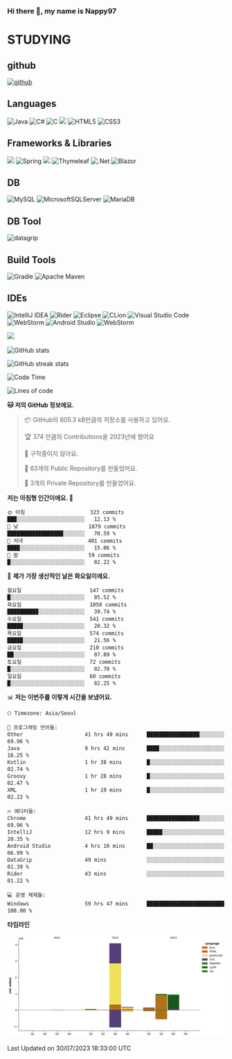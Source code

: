 ### Hi there 👋, my name is Nappy97

# STUDYING
## github
[<img src='https://cdn.jsdelivr.net/npm/simple-icons@3.0.1/icons/github.svg' alt='github' height='40'>](https://github.com/Nappy97)  

## Languages
![Java](https://img.shields.io/badge/java-%23ED8B00.svg?style=for-the-badge&logo=openjdk&logoColor=white) ![C#](https://img.shields.io/badge/c%23-%23239120.svg?style=for-the-badge&logo=c-sharp&logoColor=white) ![C](https://img.shields.io/badge/c-%2300599C.svg?style=for-the-badge&logo=c&logoColor=white) <img src="https://img.shields.io/badge/javascript-F7DF1E?style=for-the-badge&logo=javascript&logoColor=black"> ![HTML5](https://img.shields.io/badge/html5-%23E34F26.svg?style=for-the-badge&logo=html5&logoColor=white) ![CSS3](https://img.shields.io/badge/css3-%231572B6.svg?style=for-the-badge&logo=css3&logoColor=white)

## Frameworks & Libraries
<img src="https://img.shields.io/badge/bootstrap-7952B3?style=for-the-badge&logo=bootstrap&logoColor=white"> ![Spring](https://img.shields.io/badge/spring-%236DB33F.svg?style=for-the-badge&logo=spring&logoColor=white) <img src="https://img.shields.io/badge/jQuery-0769AD?style=for-the-badge&logo=jquery&logoColor=white"> ![Thymeleaf](https://img.shields.io/badge/Thymeleaf-%23005C0F.svg?style=for-the-badge&logo=Thymeleaf&logoColor=white) ![.Net](https://img.shields.io/badge/.NET-5C2D91?style=for-the-badge&logo=.net&logoColor=white) ![Blazor](https://img.shields.io/badge/blazor-%235C2D91.svg?style=for-the-badge&logo=blazor&logoColor=white)

## DB
![MySQL](https://img.shields.io/badge/mysql-%2300f.svg?style=for-the-badge&logo=mysql&logoColor=white) ![MicrosoftSQLServer](https://img.shields.io/badge/Microsoft%20SQL%20Server-CC2927?style=for-the-badge&logo=microsoft%20sql%20server&logoColor=white) ![MariaDB](https://img.shields.io/badge/MariaDB-003545?style=for-the-badge&logo=mariadb&logoColor=white)

## DB Tool
![datagrip](https://img.shields.io/badge/datagrip-9681EB?style=flat&logo=datagrip)

## Build Tools
![Gradle](https://img.shields.io/badge/Gradle-02303A.svg?style=for-the-badge&logo=Gradle&logoColor=white) ![Apache Maven](https://img.shields.io/badge/Apache%20Maven-C71A36?style=for-the-badge&logo=Apache%20Maven&logoColor=white)

## IDEs
![IntelliJ IDEA](https://img.shields.io/badge/IntelliJIDEA-000000.svg?style=for-the-badge&logo=intellij-idea&logoColor=white) ![Rider](https://img.shields.io/badge/Rider-000000.svg?style=for-the-badge&logo=Rider&logoColor=white&color=black&labelColor=crimson) ![Eclipse](https://img.shields.io/badge/Eclipse-FE7A16.svg?style=for-the-badge&logo=Eclipse&logoColor=white) ![CLion](https://img.shields.io/badge/CLion-black?style=for-the-badge&logo=clion&logoColor=white) ![Visual Studio Code](https://img.shields.io/badge/Visual%20Studio%20Code-0078d7.svg?style=for-the-badge&logo=visual-studio-code&logoColor=white) ![WebStorm](https://img.shields.io/badge/webstorm-143?style=for-the-badge&logo=webstorm&logoColor=white&color=black) ![Android Studio](https://img.shields.io/badge/Android%20Studio-3DDC84.svg?style=for-the-badge&logo=android-studio&logoColor=white) ![WebStorm](https://img.shields.io/badge/webstorm-143?style=for-the-badge&logo=webstorm&logoColor=white&color=black)

<div>
  <img  src="https://github-readme-stats.vercel.app/api/top-langs/?username=Nappy97&langs_count=8&exclude_repo=Example-deep-learning-from-scratch&layout=compact&line_height=24&hide_border=true&title_color=d88e82&card_width=280">
<div>
  
![GitHub stats](https://github-readme-stats.vercel.app/api?username=Nappy97&show_icons=true)  

![GitHub streak stats](https://github-readme-streak-stats.herokuapp.com/?user=Nappy97)  

<!--START_SECTION:waka-->
![Code Time](http://img.shields.io/badge/Code%20Time-340%20hrs%2051%20mins-blue)

![Lines of code](https://img.shields.io/badge/%EC%A0%80%EB%8A%94%20%EC%97%AC%ED%83%9C%EA%B9%8C%EC%A7%80%20-6.4%20million%20%EC%A4%84%EC%9D%98%20%EC%BD%94%EB%93%9C%EB%A5%BC%20%EC%9E%91%EC%84%B1%ED%96%88%EC%96%B4%EC%9A%94.-blue)

**🐱 저의 GitHub 정보에요.** 

> 📦 GitHub의 605.3 kB만큼의 저장소를 사용하고 있어요. 
 > 
> 🏆 374 만큼의 Contributions을 2023년에 했어요
 > 
> 🚫 구직중이지 않아요.
 > 
> 📜 63개의 Public Repository를 만들었어요. 
 > 
> 🔑 3개의 Private Repository를 만들었어요. 
 > 
**저는 아침형 인간이에요. 🐤** 

```text
🌞 아침                     323 commits         ███░░░░░░░░░░░░░░░░░░░░░░   12.13 % 
🌆 낮　                     1879 commits        ██████████████████░░░░░░░   70.59 % 
🌃 저녁                     401 commits         ████░░░░░░░░░░░░░░░░░░░░░   15.06 % 
🌙 밤　                     59 commits          █░░░░░░░░░░░░░░░░░░░░░░░░   02.22 % 
```
📅 **제가 가장 생산적인 날은 화요일이에요.** 

```text
월요일                      147 commits         █░░░░░░░░░░░░░░░░░░░░░░░░   05.52 % 
화요일                      1058 commits        ██████████░░░░░░░░░░░░░░░   39.74 % 
수요일                      541 commits         █████░░░░░░░░░░░░░░░░░░░░   20.32 % 
목요일                      574 commits         █████░░░░░░░░░░░░░░░░░░░░   21.56 % 
금요일                      210 commits         ██░░░░░░░░░░░░░░░░░░░░░░░   07.89 % 
토요일                      72 commits          █░░░░░░░░░░░░░░░░░░░░░░░░   02.70 % 
일요일                      60 commits          █░░░░░░░░░░░░░░░░░░░░░░░░   02.25 % 
```


📊 **저는 이번주를 이렇게 시간을 보냈어요.** 

```text
🕑︎ Timezone: Asia/Seoul

💬 프로그래밍 언어들: 
Other                    41 hrs 49 mins      █████████████████░░░░░░░░   69.96 % 
Java                     9 hrs 42 mins       ████░░░░░░░░░░░░░░░░░░░░░   16.25 % 
Kotlin                   1 hr 38 mins        █░░░░░░░░░░░░░░░░░░░░░░░░   02.74 % 
Groovy                   1 hr 28 mins        █░░░░░░░░░░░░░░░░░░░░░░░░   02.47 % 
XML                      1 hr 19 mins        █░░░░░░░░░░░░░░░░░░░░░░░░   02.22 % 

🔥 에디터들: 
Chrome                   41 hrs 49 mins      █████████████████░░░░░░░░   69.96 % 
IntelliJ                 12 hrs 9 mins       █████░░░░░░░░░░░░░░░░░░░░   20.35 % 
Android Studio           4 hrs 10 mins       ██░░░░░░░░░░░░░░░░░░░░░░░   06.99 % 
DataGrip                 49 mins             ░░░░░░░░░░░░░░░░░░░░░░░░░   01.39 % 
Rider                    43 mins             ░░░░░░░░░░░░░░░░░░░░░░░░░   01.22 % 

💻 운영 체제들: 
Windows                  59 hrs 47 mins      █████████████████████████   100.00 % 
```

**타임라인**

![Lines of Code chart](https://raw.githubusercontent.com/Nappy97/Nappy97/main/assets/bar_graph.png)


 Last Updated on 30/07/2023 18:33:00 UTC
<!--END_SECTION:waka-->
